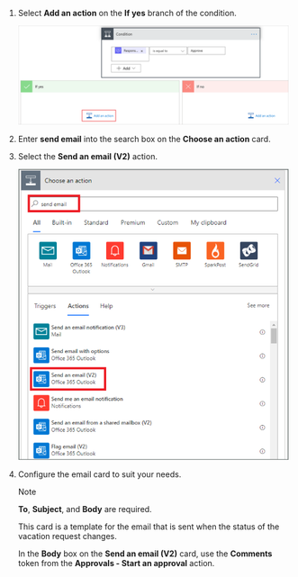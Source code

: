 1. Select **Add an action** on the **If yes** branch of the condition.

    ![add new step](media/modern-approvals/add-action-after-condition.png)
1. Enter **send email** into the search box on the **Choose an action** card.
1. Select the **Send an email (V2)** action.

    ![select send an email action](media/modern-approvals/select-send-email-yes.png)
1. Configure the email card to suit your needs.

     >[!NOTE]
     > **To**, **Subject**, and **Body** are required.

     This card is a template for the email that is sent when the status of the vacation request changes.

     In the **Body** box on the **Send an email (V2)** card, use the **Comments** token from the **Approvals - Start an approval** action.
